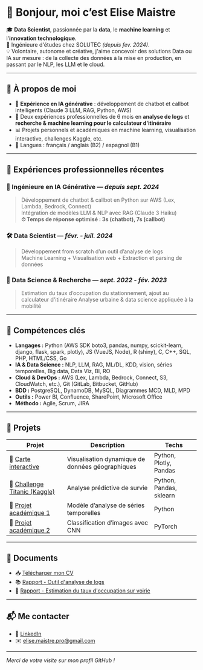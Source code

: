 # 👋 Bonjour, moi c’est Elise Maistre

🎓 **Data Scientist**, passionnée par la **data**, le **machine learning** et l'**innovation technologique**.  
🏢 Ingénieure d'études chez SOLUTEC *(depuis fev. 2024)*.  
💡 Volontaire, autonome et créative, j'aime concevoir des solutions Data ou IA sur mesure : de la collecte des données à la mise en production, en passant par le NLP, les LLM et le cloud.


---

## 🧠 À propos de moi

- 🔬 **Expérience en IA générative** : développement de chatbot et callbot intelligents (Claude 3 LLM, RAG, Python, AWS)
- 🧪 Deux expériences professionnelles de 6 mois en **analyse de logs** et **recherche & machine learning pour le calculateur d'itinéraire**
- 📊 Projets personnels et académiques en machine learning, visualisation interactive, challenges Kaggle, etc.
- 💬 Langues : français / anglais (B2) / espagnol (B1)

---

## 💼 Expériences professionnelles récentes

### 🚀 Ingénieure en IA Générative — *depuis sept. 2024*
> Développement de chatbot & callbot en Python sur AWS (Lex, Lambda, Bedrock, Connect)  
> Intégration de modèles LLM & NLP avec RAG (Claude 3 Haiku)  
> **⏱ Temps de réponse optimisé : 3s (chatbot), 7s (callbot)**

### 🛠️ Data Scientist — *févr. - juil. 2024*
> Développement from scratch d’un outil d’analyse de logs  
> Machine Learning + Visualisation web + Extraction et parsing de données

### 📍 Data Science & Recherche — *sept. 2022 - fév. 2023*
> Estimation du taux d’occupation du stationnement, ajout au calculateur d'itinéraire 
> Analyse urbaine & data science appliquée à la mobilité

---

## 🧰 Compétences clés

- **Langages :** Python (AWS SDK boto3, pandas, numpy, scickit-learn, django, flask, spark, plotly), JS (VueJS, Node), R (shiny), C, C++, SQL, PHP, HTML/CSS, Go 
- **IA & Data Science :** NLP, LLM, RAG, ML/DL, KDD, vision, séries temporelles, Big data, Data Viz, BI, RO
- **Cloud & DevOps :** AWS (Lex, Lambda, Bedrock, Connect, S3, CloudWatch, etc.), Git (GitLab, Bitbucket, GitHub)
- **BDD :** PostgreSQL, DynamoDB, MySQL, Diagrammes MCD, MLD, MPD
- **Outils :** Power BI, Confluence, SharePoint, Microsoft Office
- **Méthodo :** Agile, Scrum, JIRA

---

## 📂 Projets

| Projet | Description | Techs |
|--------|-------------|-------|
| 🔗 [Carte interactive](lien-vers-ton-repo) | Visualisation dynamique de données géographiques | Python, Plotly, Pandas |
| 🔗 [Challenge Titanic (Kaggle)](lien-vers-ton-kaggle) | Analyse prédictive de survie | Python, Pandas, sklearn |
| 🔗 [Projet académique 1](lien-vers-le-repo) | Modèle d’analyse de séries temporelles | Python |
| 🔗 [Projet académique 2](lien-vers-le-repo) | Classification d’images avec CNN | PyTorch |

---

## 📄 Documents

- 📥 [Télécharger mon CV](./Documents/CV_Elise_Maistre.pdf)
- 📚 [Rapport - Outil d'analyse de logs](./Documents/TN10_Rapport_Elise_Maistre.pdf)
- 📘 [Rapport - Estimation du taux d'occupation sur voirie](./Documents/TN09_Rapport_Elise_Maistre.pdf)

---

## 📬 Me contacter

- 🔗 [LinkedIn](https://www.linkedin.com/in/elise-maistre-6785131b7/)
- ✉️ elise.maistre.pro@gmail.com

---

*Merci de votre visite sur mon profil GitHub !*
